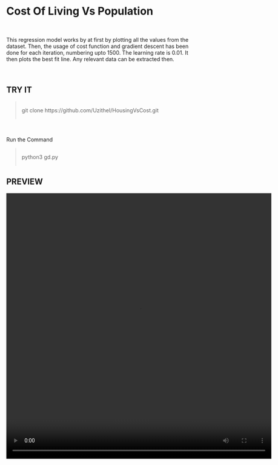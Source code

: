 <h1>Cost Of Living Vs Population</h1>
<br>
<p>This regression model works by at first by plotting all the values from the dataset. Then, the usage of cost function and gradient descent has been done for each iteration, numbering upto 1500. The learning rate is 0.01. It then plots the best fit line. Any relevant data can be extracted then.</p>
<br>
<h2>TRY IT</h2>
<blockquote style="padding:15px">git clone https://github.com/UzitheI/HousingVsCost.git</blockquote>
<br>
<p>Run the Command</p>
<blockquote style="padding:15px">python3 gd.py</blockquote>
<h2>PREVIEW</h2>
<video width="700" height="700" controls src="./vid.mp4" type="video/mp4"/>

